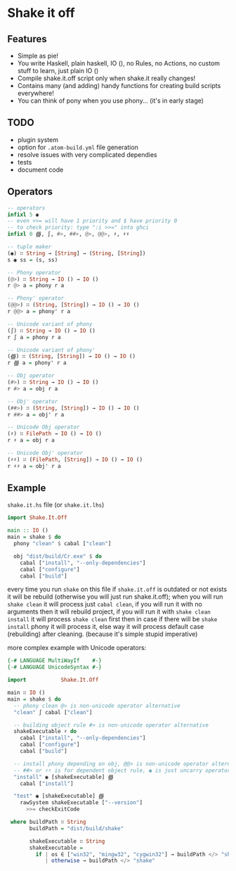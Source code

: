 Shake it off
============

Features
--------

 - Simple as pie!
 - You write Haskell, plain haskell, IO (), no Rules, no Actions, no custom stuff to learn, just plain IO ()
 - Compile shake.it.off script only when shake.it really changes!
 - Contains many (and adding) handy functions for creating build scripts everywhere!
 - You can think of pony when you use phony... (it's in early stage)

TODO
----

 - plugin system
 - option for `.atom-build.yml` file generation
 - resolve issues with very complicated dependies
 - tests
 - document code

Operators
---------

``` haskell
-- operators
infixl 5 ◉
-- even >>= will have 1 priority and $ have priority 0
-- to check priority: type ":i >>=" into ghci
infixl 0 ∰, ∫, #>, ##>, @>, @@>, ♯, ♯♯

-- tuple maker
(◉) ∷ String → [String] → (String, [String])
s ◉ ss = (s, ss)

-- Phony operator
(@>) ∷ String → IO () → IO ()
r @> a = phony r a

-- Phony' operator
(@@>) ∷ (String, [String]) → IO () → IO ()
r @@> a = phony' r a

-- Unicode variant of phony
(∫) ∷ String → IO () → IO ()
r ∫ a = phony r a

-- Unicode variant of phony'
(∰) ∷ (String, [String]) → IO () → IO ()
r ∰ a = phony' r a

-- Obj operator
(#>) ∷ String → IO () → IO ()
r #> a = obj r a

-- Obj' operator
(##>) ∷ (String, [String]) → IO () → IO ()
r ##> a = obj' r a

-- Unicode Obj operator
(♯) ∷ FilePath → IO () → IO ()
r ♯ a = obj r a

-- Unicode Obj' operator
(♯♯) ∷ (FilePath, [String]) → IO () → IO ()
r ♯♯ a = obj' r a
```

Example
-------

`shake.it.hs` file (or `shake.it.lhs`)

``` haskell
import Shake.It.Off

main :: IO ()
main = shake $ do
  phony "clean" $ cabal ["clean"]

  obj "dist/build/Cr.exe" $ do
    cabal ["install", "--only-dependencies"]
    cabal ["configure"]
    cabal ["build"]
```

every time you run `shake` on this file if `shake.it.off` is outdated or not exists it will be rebuild (otherwise you will just run shake.it.off); when you will run `shake clean` it will process just `cabal clean`, if you will run it with no arguments then it will rebuild project, if you will run it with `shake clean install` it will process `shake clean` first then in case if there will be `shake install` phony it will process it, else way it will process default case (rebuilding) after cleaning. (because it's simple stupid imperative)

more complex example with Unicode operators:

``` haskell
{-# LANGUAGE MultiWayIf    #-}
{-# LANGUAGE UnicodeSyntax #-}

import           Shake.It.Off

main ∷ IO ()
main = shake $ do
  -- phony clean @> is non-unicode operator alternative
  "clean" ∫ cabal ["clean"]

  -- building object rule #> is non-unicode operator alternative
  shakeExecutable ♯ do
    cabal ["install", "--only-dependencies"]
    cabal ["configure"]
    cabal ["build"]

  -- install phony depending on obj, @@> is non-unicode operator alternative
  -- ##> or ♯♯ is for dependent object rule, ◉ is just uncarry operator
  "install" ◉ [shakeExecutable] ∰
    cabal ["install"]

  "test" ◉ [shakeExecutable] ∰
    rawSystem shakeExecutable ["--version"]
      >>= checkExitCode

 where buildPath ∷ String
       buildPath = "dist/build/shake"

       shakeExecutable ∷ String
       shakeExecutable =
         if | os ∈ ["win32", "mingw32", "cygwin32"] → buildPath </> "shake.exe"
            | otherwise → buildPath </> "shake"
```
